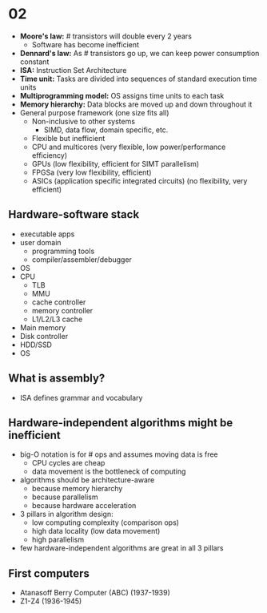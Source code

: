 # 02
- **Moore's law:** # transistors will double every 2 years
    - Software has become inefficient
- **Dennard's law:** As # transistors go up, we can keep power consumption constant
- **ISA:** Instruction Set Architecture
- **Time unit:** Tasks are divided into sequences of standard execution time units
- **Multiprogramming model:** OS assigns time units to each task
- **Memory hierarchy:** Data blocks are moved up and down throughout it
- General purpose framework (one size fits all)
    - Non-inclusive to other systems
        - SIMD, data flow, domain specific, etc.
    - Flexible but inefficient
    - CPU and multicores (very flexible, low power/performance efficiency)
    - GPUs (low flexibility, efficient for SIMT parallelism)
    - FPGSa (very low flexibility, efficient)
    - ASICs (application specific integrated circuits) (no flexibility, very efficient)

## Hardware-software stack
- executable apps
- user domain
    - programming tools
    - compiler/assembler/debugger
- OS
- CPU
    - TLB
    - MMU
    - cache controller
    - memory controller
    - L1/L2/L3 cache
- Main memory
- Disk controller
- HDD/SSD
- OS

## What is assembly?
- ISA defines grammar and vocabulary

## Hardware-independent algorithms might be inefficient
- big-O notation is for # ops and assumes moving data is free
    - CPU cycles are cheap
    - data movement is the bottleneck of computing
- algorithms should be architecture-aware
    - because memory hierarchy
    - because parallelism
    - because hardware acceleration
- 3 pillars in algorithm design:
    - low computing complexity (comparison ops)
    - high data locality (low data movement)
    - high parallelism
- few hardware-independent algorithms are great in all 3 pillars

## First computers
- Atanasoff Berry Computer (ABC) (1937-1939)
- Z1-Z4 (1936-1945)
